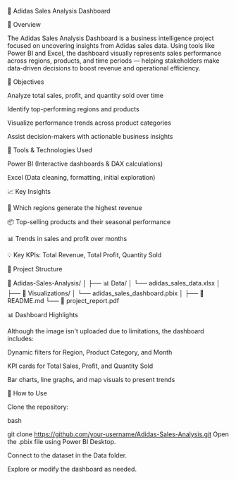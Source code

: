 👟 Adidas Sales Analysis Dashboard

📌 Overview



The Adidas Sales Analysis Dashboard is a business intelligence project focused on uncovering insights from Adidas sales data. Using tools like Power BI and Excel, the dashboard visually represents sales performance across regions, products, and time periods — helping stakeholders make data-driven decisions to boost revenue and operational efficiency.



🎯 Objectives


Analyze total sales, profit, and quantity sold over time

Identify top-performing regions and products

Visualize performance trends across product categories

Assist decision-makers with actionable business insights




🧰 Tools & Technologies Used



Power BI (Interactive dashboards & DAX calculations)

Excel (Data cleaning, formatting, initial exploration)



📈 Key Insights



📍 Which regions generate the highest revenue

📦 Top-selling products and their seasonal performance

📊 Trends in sales and profit over months

💡 Key KPIs: Total Revenue, Total Profit, Quantity Sold




📂 Project Structure



📁 Adidas-Sales-Analysis/
│
├── 📊 Data/
│   └── adidas_sales_data.xlsx
│
├── 📁 Visualizations/
│   └── adidas_sales_dashboard.pbix
│
├── 📄 README.md
└── 📄 project_report.pdf




📊 Dashboard Highlights



Although the image isn't uploaded due to limitations, the dashboard includes:

Dynamic filters for Region, Product Category, and Month

KPI cards for Total Sales, Profit, and Quantity Sold

Bar charts, line graphs, and map visuals to present trends




🚀 How to Use


Clone the repository:

bash

git clone https://github.com/your-username/Adidas-Sales-Analysis.git
Open the .pbix file using Power BI Desktop.

Connect to the dataset in the Data folder.

Explore or modify the dashboard as needed.








